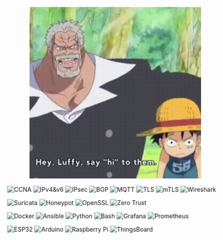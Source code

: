 <div align="center">
	<img width="400" height="400" src="https://github.com/RadouaneElhajali/RadouaneElhajali/blob/main/Luffy.gif" alt=" Luffy with his grandfather says Yo ">
</div>

![CCNA](https://img.shields.io/badge/Cisco-CCNA-blue?logo=cisco)
![IPv4&v6](https://img.shields.io/badge/Networking-DualStack-blue)
![IPsec](https://img.shields.io/badge/IPsec-Tunnel--mode-brightgreen)
![BGP](https://img.shields.io/badge/BGP-eBGP-orange)
![MQTT](https://img.shields.io/badge/MQTT-v3.1.1-ff69b4?logo=mqtt)
![TLS](https://img.shields.io/badge/TLS-1.2%20%2F%201.3-blueviolet)
![mTLS](https://img.shields.io/badge/PKI-mTLS-green?logo=letsencrypt)
![Wireshark](https://img.shields.io/badge/Wireshark-3.x-1c78ff?logo=wireshark)

![Suricata](https://img.shields.io/badge/IDS-Suricata%206.x-blue?logo=suricata)
![Honeypot](https://img.shields.io/badge/Honeypot-Cowrie-yellow)
![OpenSSL](https://img.shields.io/badge/OpenSSL-3.x-lightgrey)
![Zero Trust](https://img.shields.io/badge/Zero--Trust-Architecture-important)

![Docker](https://img.shields.io/badge/Docker-Compose-blue?logo=docker)
![Ansible](https://img.shields.io/badge/Ansible-Playbooks-red?logo=ansible)
![Python](https://img.shields.io/badge/Python-3.11-yellow?logo=python)
![Bash](https://img.shields.io/badge/Bash-Scripting-darkgreen?logo=gnubash)
![Grafana](https://img.shields.io/badge/Grafana-Dashboards-orange?logo=grafana)
![Prometheus](https://img.shields.io/badge/Prometheus-Metrics-orange?logo=prometheus)

![ESP32](https://img.shields.io/badge/MCU-ESP32-black)
![Arduino](https://img.shields.io/badge/Arduino-Uno-00979d?logo=arduino)
![Raspberry Pi](https://img.shields.io/badge/Raspberry%20Pi-5-green?logo=raspberrypi)
![ThingsBoard](https://img.shields.io/badge/ThingsBoard-Cloud-blue?logo=databricks)
